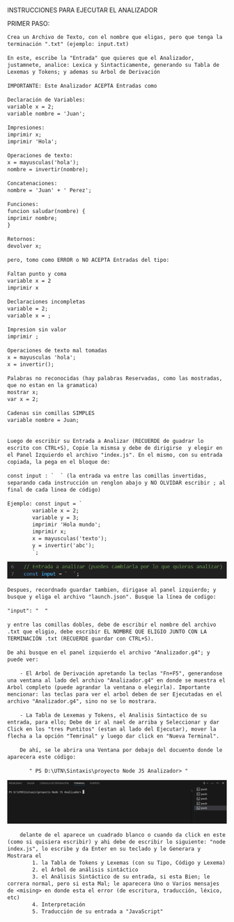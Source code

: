 INSTRUCCIONES PARA EJECUTAR EL ANALIZADOR 

PRIMER PASO:
    
    Crea un Archivo de Texto, con el nombre que eligas, pero que tenga la terminación ".txt" (ejemplo: input.txt)

    En este, escribe la "Entrada" que quieres que el Analizador, justamnete, analice: Lexica y Sintacticamente, generando su Tabla de Lexemas y Tokens; y ademas su Arbol de Derivación

    IMPORTANTE: Este Analizador ACEPTA Entradas como

    Declaración de Variables:
    variable x = 2;
    variable nombre = 'Juan';

    Impresiones:
    imprimir x;
    imprimir 'Hola';

    Operaciones de texto:
    x = mayusculas('hola');
    nombre = invertir(nombre);

    Concatenaciones: 
    nombre = 'Juan' + ' Perez';

    Funciones: 
    funcion saludar(nombre) {
    imprimir nombre;
    }

    Retornos:
    devolver x;

    pero, tomo como ERROR o NO ACEPTA Entradas del tipo:

    Faltan punto y coma
    variable x = 2
    imprimir x

    Declaraciones incompletas
    variable = 2;
    variable x = ;

    Impresion sin valor
    imprimir ;

    Operaciones de texto mal tomadas
    x = mayusculas 'hola';
    x = invertir();

    Palabras no reconocidas (hay palabras Reservadas, como las mostradas, que no estan en la gramatica)
    mostrar x;
    var x = 2;

    Cadenas sin comillas SIMPLES
    variable nombre = Juan;


    Luego de escribir su Entrada a Analizar (RECUERDE de guadrar lo escrito con CTRL+S), Copie la mismsa y debe de dirigirse  y elegir en el Panel Izquierdo el archivo "index.js". En el mismo, con su entrada copiada, la pega en el bloque de:

    const input : `  ` (la entrada va entre las comillas invertidas, separando cada instrucción un renglon abajo y NO OLVIDAR escribir ; al final de cada linea de código)

    Ejemplo: const input = `  
            variable x = 2;
            variable y = 3;
            imprimir 'Hola mundo';
            imprimir x;
            x = mayusculas('texto');
            y = invertir('abc');
            `;
 ![Entrada](./imagenes/Entrada.png)

    Despues, recordnado guardar tambien, dirigase al panel izquierdo; y busque y eliga el archivo "launch.json". Busque la línea de codigo:

    "input": "  "

    y entre las comillas dobles, debe de escribir el nombre del archivo .txt que eligio, debe escribir EL NOMBRE QUE ELIGIO JUNTO CON LA TERMINACIÓN .txt (RECUERDE guardar con CTRL+S).

    De ahi busque en el panel izquierdo el archivo "Analizador.g4"; y puede ver:

        - El Arbol de Derivación apretando la teclas "Fn+F5", generandose una ventana al lado del archivo "Analizador.g4" en donde se muestra el Arbol completo (puede agrandar la ventana o elegirla). Importante mencionar: las teclas para ver el arbol deben de ser Ejecutadas en el archivo "Analizador.g4", sino no se lo mostrara.

        - La Tabla de Lexemas y Tokens, el Analisis Sintactico de su entrada, para ello; Debe de ir al nael de arriba y Seleccionar y dar Click en los "tres Puntitos" (estan al lado del Ejecutar), mover la flecha a la opción "Temrinal" y luego dar click en "Nueva Terminal".

        De ahí, se le abrira una Ventana por debajo del docuento donde le aparecera este código:

           " PS D:\UTN\Sintaxis\proyecto Node JS Analizador> " 

 ![Terminal](./imagenes/terminal.png)

        delante de el aparece un cuadrado blanco o cuando da click en este (como si quisiera escribir) y ahi debe de escribir lo siguiente: "node index.js", lo escribe y da Enter en su teclado y le Generara y Mostrara el
            1. la Tabla de Tokens y Lexemas (con su Tipo, Código y Lexema)
            2. el Árbol de análisis sintáctico
            3. el Análisis Sintáctico de su entrada, si esta Bien; le correra normal, pero si esta Mal; le aparecera Uno o Varios mensajes de <mising> en donde esta el error (de escritura, traducción, léxico, etc)
            4. Interpretación
            5. Traducción de su entrada a "JavaScript"